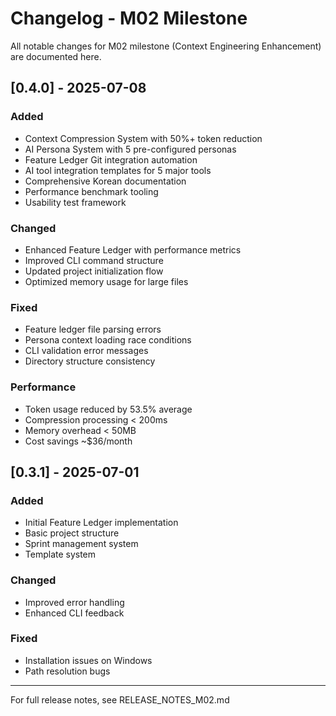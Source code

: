 # Changelog - M02 Milestone

All notable changes for M02 milestone (Context Engineering Enhancement) are documented here.

## [0.4.0] - 2025-07-08

### Added
- Context Compression System with 50%+ token reduction
- AI Persona System with 5 pre-configured personas
- Feature Ledger Git integration automation
- AI tool integration templates for 5 major tools
- Comprehensive Korean documentation
- Performance benchmark tooling
- Usability test framework

### Changed
- Enhanced Feature Ledger with performance metrics
- Improved CLI command structure
- Updated project initialization flow
- Optimized memory usage for large files

### Fixed
- Feature ledger file parsing errors
- Persona context loading race conditions
- CLI validation error messages
- Directory structure consistency

### Performance
- Token usage reduced by 53.5% average
- Compression processing < 200ms
- Memory overhead < 50MB
- Cost savings ~$36/month

## [0.3.1] - 2025-07-01

### Added
- Initial Feature Ledger implementation
- Basic project structure
- Sprint management system
- Template system

### Changed
- Improved error handling
- Enhanced CLI feedback

### Fixed
- Installation issues on Windows
- Path resolution bugs

---

For full release notes, see RELEASE_NOTES_M02.md
